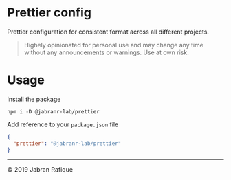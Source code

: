 # Prettier config

Prettier configuration for consistent format across all different projects.

> Highely opinionated for personal use and may change any time without any announcements or warnings. Use at own risk.

# Usage

Install the package

```shell
npm i -D @jabranr-lab/prettier
```

Add reference to your `package.json` file

```json
{
  "prettier": "@jabranr-lab/prettier"
}
```

---
&copy; 2019 Jabran Rafique
